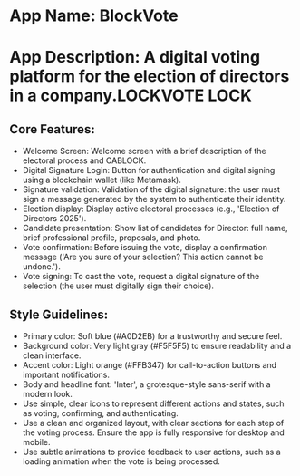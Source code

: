 # **App Name**: BlockVote
# **App Description**: A digital voting platform for the election of directors in a company.LOCKVOTE LOCK

## Core Features:

- Welcome Screen: Welcome screen with a brief description of the electoral process and CABLOCK.
- Digital Signature Login: Button for authentication and digital signing using a blockchain wallet (like Metamask).
- Signature validation: Validation of the digital signature: the user must sign a message generated by the system to authenticate their identity.
- Election display: Display active electoral processes (e.g., 'Election of Directors 2025').
- Candidate presentation: Show list of candidates for Director: full name, brief professional profile, proposals, and photo.
- Vote confirmation: Before issuing the vote, display a confirmation message ('Are you sure of your selection? This action cannot be undone.').
- Vote signing: To cast the vote, request a digital signature of the selection (the user must digitally sign their choice).

## Style Guidelines:

- Primary color: Soft blue (#A0D2EB) for a trustworthy and secure feel.
- Background color: Very light gray (#F5F5F5) to ensure readability and a clean interface.
- Accent color: Light orange (#FFB347) for call-to-action buttons and important notifications.
- Body and headline font: 'Inter', a grotesque-style sans-serif with a modern look.
- Use simple, clear icons to represent different actions and states, such as voting, confirming, and authenticating.
- Use a clean and organized layout, with clear sections for each step of the voting process. Ensure the app is fully responsive for desktop and mobile.
- Use subtle animations to provide feedback to user actions, such as a loading animation when the vote is being processed.